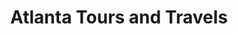 ---
title: "Atlanta Tours and Travels"
url: /pooyappally/atlanta-tours-and-travels/
shop: travel agency
---